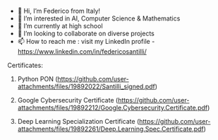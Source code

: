 - 👋 Hi, I’m Federico from Italy!
- 👀 I’m interested in AI, Computer Science & Mathematics
- 🌱 I’m currently at high school
- 💞️ I’m looking to collaborate on diverse projects
- 📫 How to reach me : visit my LinkedIn profile - https://www.linkedin.com/in/federicosantilli/

<!---
f3d3r1c07/f3d3r1c07 is a ✨ special ✨ repository because its `README.md` (this file) appears on your GitHub profile.
You can click the Preview link to take a look at your changes.
--->

Certificates: 

1. Python PON (https://github.com/user-attachments/files/19892022/Santilli_signed.pdf)
   
2. Google Cybersecurity Certificate (https://github.com/user-attachments/files/19892212/Google.Cybersecurity.Certificate.pdf)
  
3. Deep Learning Specialization Certificate (https://github.com/user-attachments/files/19892261/Deep.Learning.Spec.Certificate.pdf)
